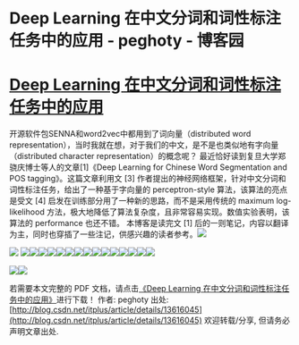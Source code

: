 
# Deep Learning 在中文分词和词性标注任务中的应用 - peghoty - 博客园






# [Deep Learning 在中文分词和词性标注任务中的应用](https://www.cnblogs.com/peghoty/p/3798527.html)

开源软件包SENNA和word2vec中都用到了词向量（distributed word representation），当时我就在想，对于我们的中文，是不是也类似地有字向量（distributed character representation）的概念呢？
最近恰好读到复旦大学郑骁庆博士等人的文章[1]《Deep Learning for Chinese Word Segmentation and POS tagging》。这篇文章利用文 [3] 作者提出的神经网络框架，针对中文分词和词性标注任务，给出了一种基于字向量的 perceptron-style 算法，该算法的亮点是受文 [4] 启发在训练部分用了一种新的思路，而不是采用传统的 maximum log-likelihood 方法，极大地降低了算法复杂度，且非常容易实现。数值实验表明，该算法的 performance 也还不错。
本博客是读完文 [1] 后的一则笔记，内容以翻译为主，同时也穿插了一些注记，供感兴趣的读者参考。![](http://img.blog.csdn.net/20131030002624453)

![](http://img.blog.csdn.net/20131030002638140)
![](http://img.blog.csdn.net/20131030002655375)![](http://img.blog.csdn.net/20131030002709875)![](http://img.blog.csdn.net/20131030002719687)![](http://img.blog.csdn.net/20131030002732640)![](http://img.blog.csdn.net/20131030002742109)![](http://img.blog.csdn.net/20131030002753421)![](http://img.blog.csdn.net/20131030002804281)![](http://img.blog.csdn.net/20131030002817703)![](http://img.blog.csdn.net/20131030002826796)![](http://img.blog.csdn.net/20131030002842156)![](http://img.blog.csdn.net/20131030002853843)![](http://img.blog.csdn.net/20131030002907328)![](http://img.blog.csdn.net/20131030002923062)![](http://img.blog.csdn.net/20131030002936093)![](http://img.blog.csdn.net/20131030002950640)

![](http://img.blog.csdn.net/20131030003001406)![](http://img.blog.csdn.net/20131030003014203)

若需要本文完整的 PDF 文档，请点击[《Deep Learning 在中文分词和词性标注任务中的应用》](http://download.csdn.net/detail/peghoty/6476217)进行下载！
作者: peghoty
出处:[http://blog.csdn.net/itplus/article/details/13616045](http://blog.csdn.net/itplus/article/details/13616045)
欢迎转载/分享, 但请务必声明文章出处.





